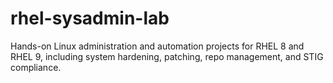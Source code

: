 # rhel-sysadmin-lab
Hands-on Linux administration and automation projects for RHEL 8 and RHEL 9, including system hardening, patching, repo management, and STIG compliance.
